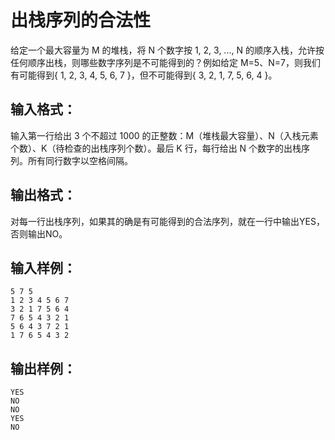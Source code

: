 # 出栈序列的合法性
给定一个最大容量为 M 的堆栈，将 N 个数字按 1, 2, 3, ..., N 的顺序入栈，允许按任何顺序出栈，则哪些数字序列是不可能得到的？例如给定 M=5、N=7，则我们有可能得到{ 1, 2, 3, 4, 5, 6, 7 }，但不可能得到{ 3, 2, 1, 7, 5, 6, 4 }。
## 输入格式：

输入第一行给出 3 个不超过 1000 的正整数：M（堆栈最大容量）、N（入栈元素个数）、K（待检查的出栈序列个数）。最后 K 行，每行给出 N 个数字的出栈序列。所有同行数字以空格间隔。
## 输出格式：

对每一行出栈序列，如果其的确是有可能得到的合法序列，就在一行中输出YES，否则输出NO。
## 输入样例：
```
5 7 5
1 2 3 4 5 6 7
3 2 1 7 5 6 4
7 6 5 4 3 2 1
5 6 4 3 7 2 1
1 7 6 5 4 3 2

```
## 输出样例：
```
YES
NO
NO
YES
NO

```